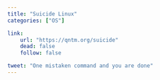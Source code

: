 ```yaml
---
title: "Suicide Linux"
categories: ["OS"]

link:
    url: "https://qntm.org/suicide"
    dead: false
    follow: false

tweet: "One mistaken command and you are done"
---
```

